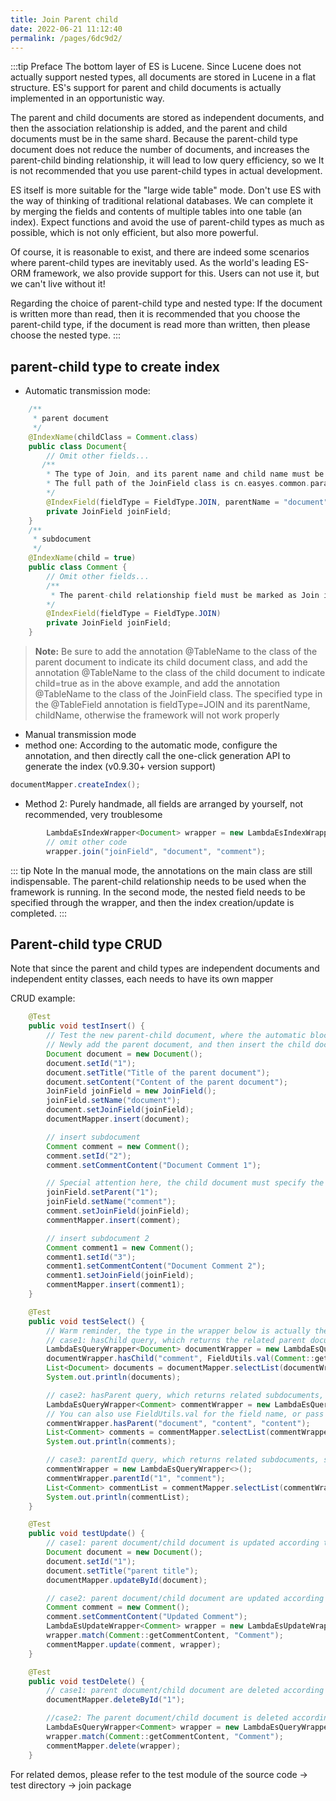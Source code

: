 ```yaml
---
title: Join Parent child
date: 2022-06-21 11:12:40
permalink: /pages/6dc9d2/
---
```

:::tip Preface
The bottom layer of ES is Lucene. Since Lucene does not actually support nested types, all documents are stored in Lucene in a flat structure. ES's support for parent and child documents is actually implemented in an opportunistic way.

The parent and child documents are stored as independent documents, and then the association relationship is added, and the parent and child documents must be in the same shard. Because the parent-child type document does not reduce the number of documents, and increases the parent-child binding relationship, it will lead to low query efficiency, so we It is not recommended that you use parent-child types in actual development.

ES itself is more suitable for the "large wide table" mode. Don't use ES with the way of thinking of traditional relational databases. We can complete it by merging the fields and contents of multiple tables into one table (an index). Expect functions and avoid the use of parent-child types as much as possible, which is not only efficient, but also more powerful.

Of course, it is reasonable to exist, and there are indeed some scenarios where parent-child types are inevitably used. As the world's leading ES-ORM framework, we also provide support for this. Users can not use it, but we can't live without it!

Regarding the choice of parent-child type and nested type: If the document is written more than read, then it is recommended that you choose the parent-child type, if the document is read more than written, then please choose the nested type.
:::

## parent-child type to create index

- Automatic transmission mode:
````java
    /**
     * parent document
     */
    @IndexName(childClass = Comment.class)
    public class Document{
        // Omit other fields...
       /**
        * The type of Join, and its parent name and child name must be indicated in the entity class of the parent document and child document through annotations. The JoinField class framework here is built-in, and there is no need to repeat the wheel
        * The full path of the JoinField class is cn.easyes.common.params.JoinField. If you have to build your own wheels and support it, you need to specify joinFieldClass=the wheel you built in the @TableField annotation
        */
        @IndexField(fieldType = FieldType.JOIN, parentName = "document", childName = "comment")
        private JoinField joinField;
    }
    /**
     * subdocument
     */
    @IndexName(child = true)
    public class Comment {
        // Omit other fields...
        /**
         * The parent-child relationship field must be marked as Join in the entity class of the parent document and child document through annotations, and the parent-child relationship in the child document can be omitted
        */
        @IndexField(fieldType = FieldType.JOIN)
        private JoinField joinField;
    }
````
> **Note:** Be sure to add the annotation @TableName to the class of the parent document to indicate its child document class, and add the annotation @TableName to the class of the child document to indicate child=true as in the above example, and add the annotation @TableName to the class of the JoinField class. The specified type in the @TableField annotation is fieldType=JOIN and its parentName, childName, otherwise the framework will not work properly

- Manual transmission mode
- method one:
  According to the automatic mode, configure the annotation, and then directly call the one-click generation API to generate the index (v0.9.30+ version support)

````java
documentMapper.createIndex();
````
- Method 2:
  Purely handmade, all fields are arranged by yourself, not recommended, very troublesome
````java
        LambdaEsIndexWrapper<Document> wrapper = new LambdaEsIndexWrapper<>();
        // omit other code
        wrapper.join("joinField", "document", "comment");
````

::: tip Note
In the manual mode, the annotations on the main class are still indispensable. The parent-child relationship needs to be used when the framework is running. In the second mode, the nested field needs to be specified through the wrapper, and then the index creation/update is completed.
:::

## Parent-child type CRUD

Note that since the parent and child types are independent documents and independent entity classes, each needs to have its own mapper

CRUD example:
````java
    @Test
    public void testInsert() {
        // Test the new parent-child document, where the automatic block mode is turned on, and the parent-child type index has been automatically processed
        // Newly add the parent document, and then insert the child document
        Document document = new Document();
        document.setId("1");
        document.setTitle("Title of the parent document");
        document.setContent("Content of the parent document");
        JoinField joinField = new JoinField();
        joinField.setName("document");
        document.setJoinField(joinField);
        documentMapper.insert(document);

        // insert subdocument
        Comment comment = new Comment();
        comment.setId("2");
        comment.setCommentContent("Document Comment 1");

        // Special attention here, the child document must specify the id of its parent document, otherwise the parent document cannot be found, don't blame me for not reminding me
        joinField.setParent("1");
        joinField.setName("comment");
        comment.setJoinField(joinField);
        commentMapper.insert(comment);

        // insert subdocument 2
        Comment comment1 = new Comment();
        comment1.setId("3");
        comment1.setCommentContent("Document Comment 2");
        comment1.setJoinField(joinField);
        commentMapper.insert(comment1);
    }

    @Test
    public void testSelect() {
        // Warm reminder, the type in the wrapper below is actually the parentName and childName specified in the JoinField field annotation @TableField, which is consistent with the native syntax
        // case1: hasChild query, which returns the related parent document, so the query uses the parent document entity and its mapper
        LambdaEsQueryWrapper<Document> documentWrapper = new LambdaEsQueryWrapper<>();
        documentWrapper.hasChild("comment", FieldUtils.val(Comment::getCommentContent), "comment");
        List<Document> documents = documentMapper.selectList(documentWrapper);
        System.out.println(documents);

        // case2: hasParent query, which returns related subdocuments, so the query uses subdocument entities and their mappers
        LambdaEsQueryWrapper<Comment> commentWrapper = new LambdaEsQueryWrapper<>();
        // You can also use FieldUtils.val for the field name, or pass in a string directly
        commentWrapper.hasParent("document", "content", "content");
        List<Comment> comments = commentMapper.selectList(commentWrapper);
        System.out.println(comments);

        // case3: parentId query, which returns related subdocuments, similar to case2, so the query uses subdocument entities and their mappers
        commentWrapper = new LambdaEsQueryWrapper<>();
        commentWrapper.parentId("1", "comment");
        List<Comment> commentList = commentMapper.selectList(commentWrapper);
        System.out.println(commentList);
    }

    @Test
    public void testUpdate() {
        // case1: parent document/child document is updated according to their respective id
        Document document = new Document();
        document.setId("1");
        document.setTitle("parent title");
        documentMapper.updateById(document);

        // case2: parent document/child document are updated according to their respective conditions
        Comment comment = new Comment();
        comment.setCommentContent("Updated Comment");
        LambdaEsUpdateWrapper<Comment> wrapper = new LambdaEsUpdateWrapper<>();
        wrapper.match(Comment::getCommentContent, "Comment");
        commentMapper.update(comment, wrapper);
    }

    @Test
    public void testDelete() {
        // case1: parent document/child document are deleted according to their respective ids
        documentMapper.deleteById("1");

        //case2: The parent document/child document is deleted according to their respective conditions
        LambdaEsQueryWrapper<Comment> wrapper = new LambdaEsQueryWrapper<>();
        wrapper.match(Comment::getCommentContent, "Comment");
        commentMapper.delete(wrapper);
    }
````
For related demos, please refer to the test module of the source code -> test directory -> join package